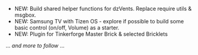 * NEW: Build shared helper functions for dzVents. Replace require utils & msgbox.
* NEW: Samsung TV with Tizen OS - explore if possible to build some basic control (on/off, Volume) as a starter.
* NEW: Plugin for Tinkerforge Master Brick & selected Bricklets

... _and more to follow_ ...
